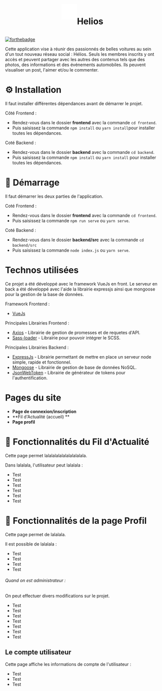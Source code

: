 <div style="display: flex; justify-content: center; text-align: center">
<img src="./frontend/src/assets/logo.png" width="50" height="50"/>
<h1 align="center">
   Helios
</h1>
</div>

[![forthebadge](http://forthebadge.com/images/badges/built-with-love.svg)](http://forthebadge.com) 

Cette application vise à réunir des passionnés de belles voitures au sein d'un tout nouveau réseau social : Hélios. Seuls les membres inscrits y ont accès et peuvent partager avec les autres des contenus tels que des photos, des informations et des événements automobiles. Ils peuvent visualiser un post, l'aimer et/ou le commenter. 

# ⚙ Installation

Il faut installer différentes dépendances avant de démarrer le projet.

Côté Frontend :
- Rendez-vous dans le dossier **frontend** avec la commande ```cd frontend```.
- Puis saisissez la commande ```npm install``` ou ```yarn install```pour installer toutes les dépendances.

Coté Backend : 
- Rendez-vous dans le dossier **backend** avec la commande ```cd backend```.
- Puis saisissez la commande ```npm install``` ou ```yarn install``` pour installer toutes les dépendances.

# 🚀  Démarrage

Il faut démarrer les deux parties de l'application.

Coté Frontend :
- Rendez-vous dans le dossier **frontend** avec la commande ```cd frontend```.
- Puis saisissez la commande ```npm run serve``` ou ```yarn serve```.

Coté Backend :
- Rendez-vous dans le dossier **backend/src** avec la commande ```cd backend/src```
- Puis saisissez la commande ```node index.js``` ou ```yarn serve```.

#  Technos utilisées

Ce projet a été développé avec le framework VueJs en front. Le serveur en back a été développé avec l'aide la librairie expressjs ainsi que mongoose pour la gestion de la base de données.

Framework Frontend :
* [VueJs](https://vuejs.org/)

Principales Librairies Frontend :
* [Axios](https://www.npmjs.com/package/axios) - Librairie de gestion de promesses et de requetes d'API.
* [Sass-loader](https://www.npmjs.com/package/sass-loader)  - Librairie pour pouvoir intégrer le SCSS.

Principales Librairies Backend :
* [ExpressJs](https://expressjs.com/fr/) - Librairie permettant de mettre en place un serveur node simple, rapide et fonctionnel.
* [Mongoose](https://mongoosejs.com/) - Librairie de gestion de base de données NoSQL. 
* [JsonWebToken](https://www.npmjs.com/package/jsonwebtoken) - Librairie de générateur de tokens pour l'authentification.

# Pages du site
* **Page de connexion/inscription**
* **Fil d'Actualité (accueil) **
* **Page profil**


# 📖  Fonctionnalités du Fil d'Actualité
Cette page permet lalalalalalalalalalalala.

Dans lalalala, l'utilisateur peut lalalala :
* Test
* Test
* Test
* Test
* Test
* Test

# 📖  Fonctionnalités de la page Profil
Cette page permet de lalalala.

Il est possible de lalalala :
* Test
* Test
* Test
* Test

###### Quand on est administrateur :
On peut effectuer divers modifications sur le projet.
* Test
* Test
* Test
* Test
* Test
* Test
* Test

## Le compte utilisateur
Cette page affiche les informations de compte de l'utilisateur :
* Test
* Test
* Test

